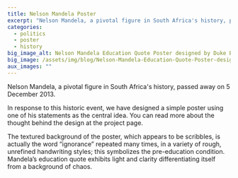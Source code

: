 ```yaml
---
title: Nelson Mandela Poster
excerpt: "Nelson Mandela, a pivotal figure in South Africa's history, passed away on 5 December 2013."
categories:
  - politics
  - poster
  - history
big_image_alt: Nelson Mandela Education Quote Poster designed by Duke Branding
big_image: /assets/img/blog/Nelson-Mandela-Education-Quote-Poster-designed-by-Duke-Brandning.jpg
aux_images: ""
---
```

Nelson Mandela, a pivotal figure in South Africa's history, passed away on 5 December 2013.

In response to this historic event, we have designed a simple poster using one of his statements as the central idea. You can read more about the thought behind the design at the project page.

The textured background of the poster, which appears to be scribbles, is actually the word “ignorance” repeated many times, in a variety of rough, unrefined handwriting styles; this symbolizes the pre-education condition. Mandela’s education quote exhibits light and clarity differentiating itself from a background of chaos.